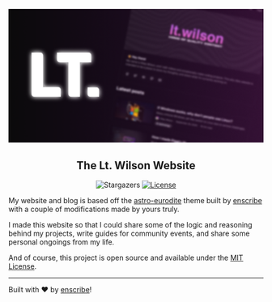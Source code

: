 ![Showcase Card](/public/static/twitter-card.png)

<div align="center">

## The Lt. Wilson Website

![Stargazers]
[![License]](LICENSE)

</div>

My website and blog is based off the [astro-eurodite](https://github.com/jktrn/astro-erudite) theme built by [enscribe](https://enscribe.dev) with a couple of modifications made by yours truly.

I made this website so that I could share some of the logic and reasoning behind my projects, write guides for community events, and share some personal ongoings from my life.

And of course, this project is open source and available under the [MIT License](LICENSE).

---

Built with &hearts; by [enscribe](https://enscribe.dev)!

[Stargazers]: https://img.shields.io/github/stars/jktrn/astro-erudite?color=fafafa&logo=github&logoColor=fff&style=for-the-badge
[License]: https://img.shields.io/github/license/jktrn/astro-erudite?color=0a0a0a&logo=github&logoColor=fff&style=for-the-badge
